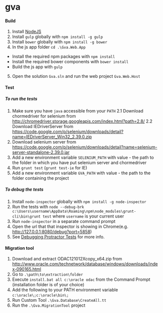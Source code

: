 gva
======

#### Build

1. Install [NodeJS](http://nodejs.org/)
2. Install `gulp` globally with `npm install -g gulp`
3. Install `bower` globally with `npm install -g bower`
4. In the js app folder `cd .\Gva.Web.App`
  * Install the required npm packages with `npm install`
  * Install the required bower components with `bower install`
  * Build the js app with `gulp`
5. Open the solution `Gva.sln` and run the web project `Gva.Web.Host`

#### Test

##### To run the tests
1. Make sure you have `java` accessible from your `PATH`
2.1 Download chormedriver for selenium from http://chromedriver.storage.googleapis.com/index.html?path=2.8/
2.2 Download IEDriverServer from https://code.google.com/p/selenium/downloads/detail?name=IEDriverServer_Win32_2.39.0.zip
3. Download selenium server from https://code.google.com/p/selenium/downloads/detail?name=selenium-server-standalone-2.39.0.jar
4. Add a new environment variable `SELENIUM_PATH` with value -  the path to the folder in which you have put selenium server and chormedriver
5. Run `grunt test` (`grunt test-ie` for IE)
6. Add a new environment variable `GVA_PATH` with value -  the path to the folder containing the project

##### To debug the tests
1. Install `node-inspector` globally with `npm install -g node-inspector`
2. Run the tests with
`node --debug-brk c:\Users\username\AppData\Roaming\npm\node_modules\grunt-cli\bin\grunt test`
where `username` is your current user
3. Run `node-inspector` in a separate command prompt
4. Open the url that that inspector is showing in Chrome(e.g. http://127.0.0.1:8080/debug?port=5858)
5. See [Debugging Protractor Tests](https://github.com/angular/protractor/blob/master/docs/debugging.md) for more info.

#### Migration tool
1. Download and extract ODAC121012Xcopy_x64.zip from http://www.oracle.com/technetwork/database/windows/downloads/index-090165.html
2. Go to `.\path\to\extraction\folder`
3. Execute `install.bat all c:\oracle odac` from the Command Prompt (installation folder is of your choice)
4. Add the following to your PATH environment variable
`c:\oracle\;c:\oracle\bin\;`
5. Run Custom Tool `.\Gva.Database\CreateAll.tt`
6. Run the `.\Gva.MigrationTool` project
